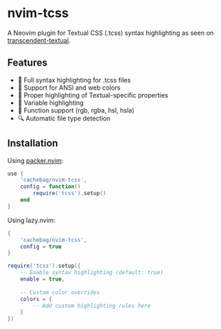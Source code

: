 # nvim-tcss

A Neovim plugin for Textual CSS (.tcss) syntax highlighting as seen on [transcendent-textual](https://github.com/Textualize/transcendent-textual).

## Features

- 🎨 Full syntax highlighting for .tcss files
- 🌈 Support for ANSI and web colors
- 📐 Proper highlighting of Textual-specific properties
- 💫 Variable highlighting
- 🔧 Function support (rgb, rgba, hsl, hsla)
- 🔍 Automatic file type detection

## Installation

Using [packer.nvim](https://github.com/wbthomason/packer.nvim):

```lua
use {
    'cachebag/nvim-tcss',
    config = function()
        require('tcss').setup()
    end
}
```

Using lazy.nvim:
```lua
{
    'cachebag/nvim-tcss',
    config = true
}

require('tcss').setup({
    -- Enable syntax highlighting (default: true)
    enable = true,
    
    -- Custom color overrides
    colors = {
        -- Add custom highlighting rules here
    }
})
```
